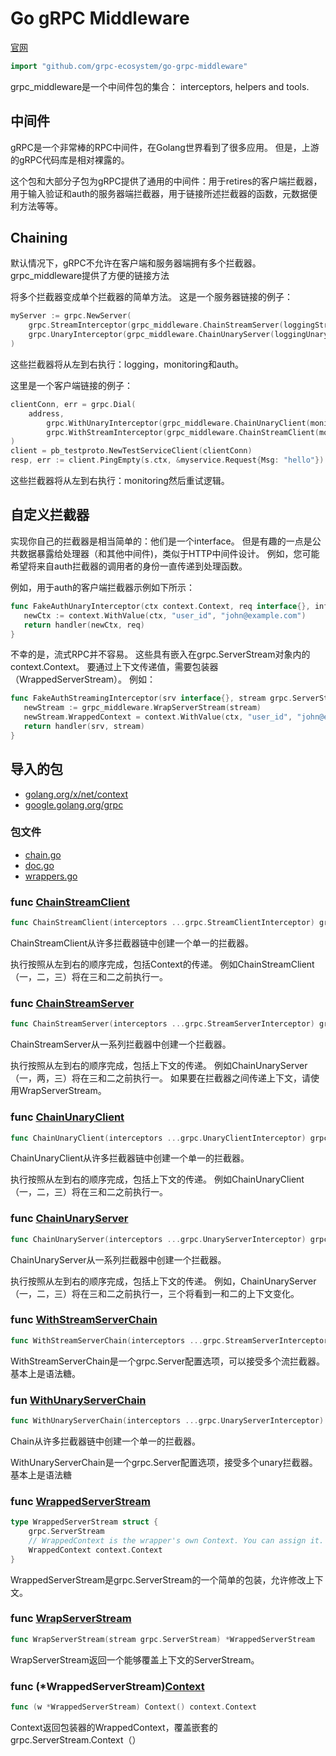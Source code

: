 # Go gRPC Middleware

[官网](https://github.com/grpc-ecosystem/go-grpc-middleware)

```go
import "github.com/grpc-ecosystem/go-grpc-middleware"
```

grpc_middleware是一个中间件包的集合： interceptors, helpers and tools.

## 中间件

gRPC是一个非常棒的RPC中间件，在Golang世界看到了很多应用。 但是，上游的gRPC代码库是相对裸露的。

这个包和大部分子包为gRPC提供了通用的中间件：用于retires的客户端拦截器，用于输入验证和auth的服务器端拦截器，用于链接所述拦截器的函数，元数据便利方法等等。

## Chaining

默认情况下，gRPC不允许在客户端和服务器端拥有多个拦截器。 grpc_middleware提供了方便的链接方法

将多个拦截器变成单个拦截器的简单方法。 这是一个服务器链接的例子：

```go
myServer := grpc.NewServer(
    grpc.StreamInterceptor(grpc_middleware.ChainStreamServer(loggingStream, monitoringStream, authStream)),
    grpc.UnaryInterceptor(grpc_middleware.ChainUnaryServer(loggingUnary, monitoringUnary, authUnary),
)
```

这些拦截器将从左到右执行：logging，monitoring和auth。

这里是一个客户端链接的例子：

```go
clientConn, err = grpc.Dial(
    address,
        grpc.WithUnaryInterceptor(grpc_middleware.ChainUnaryClient(monitoringClientUnary, retryUnary)),
        grpc.WithStreamInterceptor(grpc_middleware.ChainStreamClient(monitoringClientStream, retryStream)),
)
client = pb_testproto.NewTestServiceClient(clientConn)
resp, err := client.PingEmpty(s.ctx, &myservice.Request{Msg: "hello"})
```

这些拦截器将从左到右执行：monitoring然后重试逻辑。

## 自定义拦截器

实现你自己的拦截器是相当简单的：他们是一个interface。 但是有趣的一点是公共数据暴露给处理器（和其他中间件)，类似于HTTP中间件设计。 例如，您可能希望将来自auth拦截器的调用者的身份一直传递到处理函数。

例如，用于auth的客户端拦截器示例如下所示：

```go
func FakeAuthUnaryInterceptor(ctx context.Context, req interface{}, info *grpc.UnaryServerInfo, handler grpc.UnaryHandler) (interface{}, error) {
   newCtx := context.WithValue(ctx, "user_id", "john@example.com")
   return handler(newCtx, req)
}
```

不幸的是，流式RPC并不容易。 这些具有嵌入在grpc.ServerStream对象内的context.Context。 要通过上下文传递值，需要包装器（WrappedServerStream）。 例如：

```go
func FakeAuthStreamingInterceptor(srv interface{}, stream grpc.ServerStream, info *grpc.StreamServerInfo, handler grpc.StreamHandler) error {
   newStream := grpc_middleware.WrapServerStream(stream)
   newStream.WrappedContext = context.WithValue(ctx, "user_id", "john@example.com")
   return handler(srv, stream)
}
```

## 导入的包

- [golang.org/x/net/context]()
- [google.golang.org/grpc](https://godoc.org/google.golang.org/grpc)

### 包文件

- [chain.go](https://github.com/grpc-ecosystem/go-grpc-middleware/blob/master/chain.go)
- [doc.go](https://github.com/grpc-ecosystem/go-grpc-middleware/blob/master/doc.go)
- [wrappers.go](https://github.com/grpc-ecosystem/go-grpc-middleware/blob/master/wrappers.go)

### func [ChainStreamClient](https://github.com/grpc-ecosystem/go-grpc-middleware/blob/master/chain.go#L130)

```go
func ChainStreamClient(interceptors ...grpc.StreamClientInterceptor) grpc.StreamClientInterceptor
```

ChainStreamClient从许多拦截器链中创建一个单一的拦截器。

执行按照从左到右的顺序完成，包括Context的传递。 例如ChainStreamClient（一，二，三）将在三和二之前执行一。

### func [ ChainStreamServer](https://github.com/grpc-ecosystem/go-grpc-middleware/blob/master/chain.go#L56)

```go
func ChainStreamServer(interceptors ...grpc.StreamServerInterceptor) grpc.StreamServerInterceptor
```

ChainStreamServer从一系列拦截器中创建一个拦截器。

执行按照从左到右的顺序完成，包括上下文的传递。 例如ChainUnaryServer（一，两，三）将在三和二之前执行一。 如果要在拦截器之间传递上下文，请使用WrapServerStream。

### func [ChainUnaryClient](https://github.com/grpc-ecosystem/go-grpc-middleware/blob/master/chain.go#L93)

```go
func ChainUnaryClient(interceptors ...grpc.UnaryClientInterceptor) grpc.UnaryClientInterceptor
```

ChainUnaryClient从许多拦截器链中创建一个单一的拦截器。

执行按照从左到右的顺序完成，包括上下文的传递。 例如ChainUnaryClient（一，二，三）将在三和二之前执行一。

### func [ChainUnaryServer](https://github.com/grpc-ecosystem/go-grpc-middleware/blob/master/chain.go#L18)

```go
func ChainUnaryServer(interceptors ...grpc.UnaryServerInterceptor) grpc.UnaryServerInterceptor
```

ChainUnaryServer从一系列拦截器中创建一个拦截器。

执行按照从左到右的顺序完成，包括上下文的传递。 例如，ChainUnaryServer（一，二，三）将在三和二之前执行一，三个将看到一和二的上下文变化。

### func [WithStreamServerChain](https://github.com/grpc-ecosystem/go-grpc-middleware/blob/master/chain.go#L173)

```go
func WithStreamServerChain(interceptors ...grpc.StreamServerInterceptor) grpc.ServerOption
```

WithStreamServerChain是一个grpc.Server配置选项，可以接受多个流拦截器。 基本上是语法糖。

### fun [WithUnaryServerChain](https://github.com/grpc-ecosystem/go-grpc-middleware/blob/master/chain.go#L167)

```go
func WithUnaryServerChain(interceptors ...grpc.UnaryServerInterceptor) grpc.ServerOption
```

Chain从许多拦截器链中创建一个单一的拦截器。

WithUnaryServerChain是一个grpc.Server配置选项，接受多个unary拦截器。 基本上是语法糖

### func [WrappedServerStream](https://github.com/grpc-ecosystem/go-grpc-middleware/blob/master/wrappers.go#L12-L16)

```go
type WrappedServerStream struct {
    grpc.ServerStream
    // WrappedContext is the wrapper's own Context. You can assign it.
    WrappedContext context.Context
}
```

WrappedServerStream是grpc.ServerStream的一个简单的包装，允许修改上下文。

### func [WrapServerStream](https://github.com/grpc-ecosystem/go-grpc-middleware/blob/master/wrappers.go#L24)

```go
func WrapServerStream(stream grpc.ServerStream) *WrappedServerStream
```

WrapServerStream返回一个能够覆盖上下文的ServerStream。

### func (*WrappedServerStream)[Context](https://github.com/grpc-ecosystem/go-grpc-middleware/blob/master/wrappers.go#L19)

```go
func (w *WrappedServerStream) Context() context.Context
```

Context返回包装器的WrappedContext，覆盖嵌套的grpc.ServerStream.Context（）